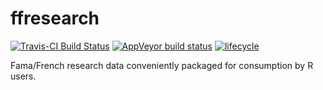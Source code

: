 ffresearch
==========

[![Travis-CI Build Status](https://travis-ci.org/bautheac/ffresearch.svg?branch=master)](https://travis-ci.org/bautheac/ffresearch)
[![AppVeyor build status](https://ci.appveyor.com/api/projects/status/github/bautheac/ffresearch?branch=master&svg=true)](https://ci.appveyor.com/project/bautheac/ffresearch)
[![lifecycle](https://img.shields.io/badge/lifecycle-experimental-orange.svg)](https://www.tidyverse.org/lifecycle/#experimental)

Fama/French research data conveniently packaged for consumption by R users.
